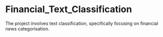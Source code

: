 # Financial_Text_Classification
The project involves text classification, specifically focusing on financial news categorisation.
